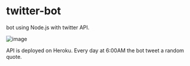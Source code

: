# twitter-bot
bot using Node.js with twitter API. 

![image](https://user-images.githubusercontent.com/79453555/204353788-6518f42c-1899-48c9-a5fe-d9d70949976a.png)

API is deployed on Heroku.
Every day at 6:00AM the bot tweet a random quote.  


